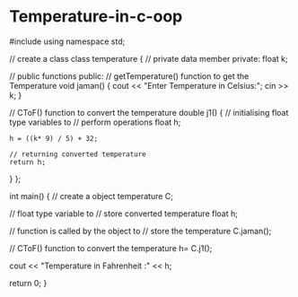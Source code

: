 # Temperature-in-c-oop


#include <iostream>
using namespace std;

// create a class
class temperature {
  // private data member
  private:
    float k;

  // public functions
  public:
    // getTemperature() function to get the Temperature
    void jaman() {
      cout << "Enter Temperature in Celsius:";
      cin >> k;
    }

  // CToF() function to convert the temperature
  double j1() {
    // initialising float type variables to
    // perform operations
    float h;

    h = ((k* 9) / 5) + 32;

    // returning converted temperature
    return h;
  }
};

int main() {
  // create a object
  temperature C;

  // float type variable to
  // store converted temperature
  float h;

  // function is called by the object to
  // store the temperature
  C.jaman();

  // CToF() function to convert the temperature
  h= C.j1();

  cout << "Temperature in Fahrenheit :" << h;

  return 0;
}
